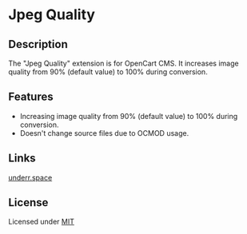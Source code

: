 # Jpeg Quality

## Description
The "Jpeg Quality" extension is for OpenCart CMS. It increases image quality from 90% (default value) to 100% during conversion.

## Features
* Increasing image quality from 90% (default value) to 100% during conversion.
* Doesn't change source files due to OCMOD usage.

## Links
[underr.space](https://underr.space/notes/projects/project-0006.html)

## License
Licensed under [MIT](https://git.io/JUOJl)

